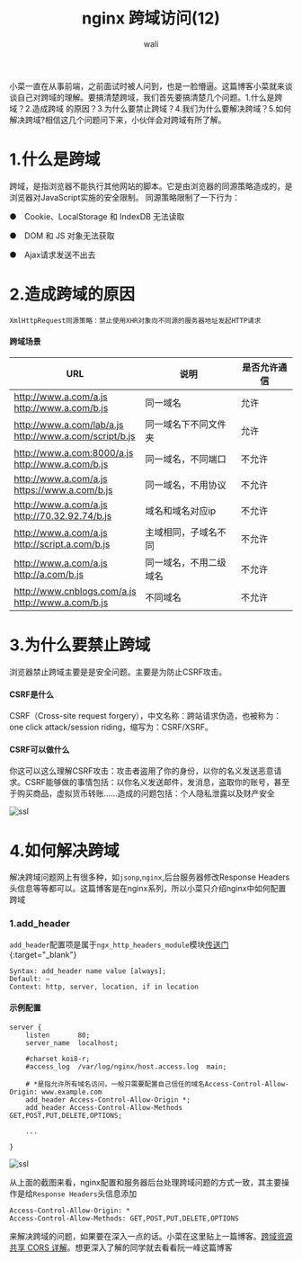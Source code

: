 ﻿---
layout: post
title: nginx 跨域访问(12)  #标题
tagline: nginx 配置跨域访问
category: nginx      #分类
author: wali    #作者
tag: nginx     #标签
ghurl:        #github url
ghurl_zip:    #github zip下载
comments: true

post_nav: ["1.什么是跨域","2.造成跨域的原因","3.为什么要禁止跨域","4.如何解决跨域"]
group_tag: nginx教程
---

小菜一直在从事前端，之前面试时被人问到，也是一脸懵逼。这篇博客小菜就来谈谈自己对跨域的理解。要搞清楚跨域，我们首先要搞清楚几个问题。1.什么是跨域？2.造成跨域
的原因？3.为什么要禁止跨域？4.我们为什么要解决跨域？5.如何解决跨域?相信这几个问题问下来，小伙伴会对跨域有所了解。

# 1.什么是跨域

跨域，是指浏览器不能执行其他网站的脚本。它是由浏览器的同源策略造成的，是浏览器对JavaScript实施的安全限制。
同源策略限制了一下行为：

●　Cookie、LocalStorage 和 IndexDB 无法读取

●　DOM 和 JS 对象无法获取

●　Ajax请求发送不出去

# 2.造成跨域的原因

	XmlHttpRequest同源策略：禁止使用XHR对象向不同源的服务器地址发起HTTP请求

#### 跨域场景
	
URL|说明|是否允许通信|
-|-|-
http://www.a.com/a.js <br> http://www.a.com/b.js|同一域名|允许|
http://www.a.com/lab/a.js <br> http://www.a.com/script/b.js|同一域名下不同文件夹|允许|
http://www.a.com:8000/a.js <br> http://www.a.com/b.js|同一域名，不同端口|不允许|
http://www.a.com/a.js <br> https://www.a.com/b.js|同一域名，不用协议|不允许|
http://www.a.com/a.js <br> http://70.32.92.74/b.js|域名和域名对应ip|不允许|
http://www.a.com/a.js <br> http://script.a.com/b.js|主域相同，子域名不同|不允许|
http://www.a.com/a.js <br> http://a.com/b.js|同一域名，不用二级域名|不允许|
http://www.cnblogs.com/a.js <br> http://www.a.com/b.js|不同域名|不允许|

# 3.为什么要禁止跨域

浏览器禁止跨域主要是是安全问题。主要是为防止CSRF攻击。

#### CSRF是什么

CSRF（Cross-site request forgery），中文名称：跨站请求伪造，也被称为：one click attack/session riding，缩写为：CSRF/XSRF。

#### CSRF可以做什么

你这可以这么理解CSRF攻击：攻击者盗用了你的身份，以你的名义发送恶意请求。CSRF能够做的事情包括：以你名义发送邮件，发消息，盗取你的账号，甚至于购买商品，虚拟货币转账......造成的问题包括：个人隐私泄露以及财产安全

![ssl](http://walidream.com:9999/blogImage/nginx/nginx_11.png)

# 4.如何解决跨域

解决跨域问题网上有很多种，如`jsonp`,`nginx`,后台服务器修改Response Headers头信息等等都可以。这篇博客是在nginx系列，所以小菜只介绍nginx中如何配置跨域

### 1.add_header

`add_header`配置项是属于`ngx_http_headers_module`模块[传送门](http://nginx.org/en/docs/http/ngx_http_headers_module.html "http://nginx.org/en/docs/http/ngx_http_headers_module.html"){:target="_blank"}

```nginx
Syntax:	add_header name value [always];
Default: —
Context: http, server, location, if in location
```

#### 示例配置

```nginx
server {
    listen       80; 
    server_name  localhost;

    #charset koi8-r;
    #access_log  /var/log/nginx/host.access.log  main;

	# *是指允许所有域名访问，一般只需要配置自己信任的域名Access-Control-Allow-Origin: www.example.com
    add_header Access-Control-Allow-Origin *; 
    add_header Access-Control-Allow-Methods GET,POST,PUT,DELETE,OPTIONS;
	
	...
	
}
```

![ssl](http://walidream.com:9999/blogImage/nginx/nginx_12.png)


从上面的截图来看，nginx配置和服务器后台处理跨域问题的方式一致，其主要操作是给`Response Headers`头信息添加

	Access-Control-Allow-Origin: *  
	Access-Control-Allow-Methods: GET,POST,PUT,DELETE,OPTIONS

来解决跨域的问题，如果要在深入一点的话。小菜在这里贴上一篇博客。[跨域资源共享 CORS 详解](http://www.ruanyifeng.com/blog/2016/04/cors.html "http://www.ruanyifeng.com/blog/2016/04/cors.html")。想更深入了解的同学就去看看阮一峰这篇博客


























